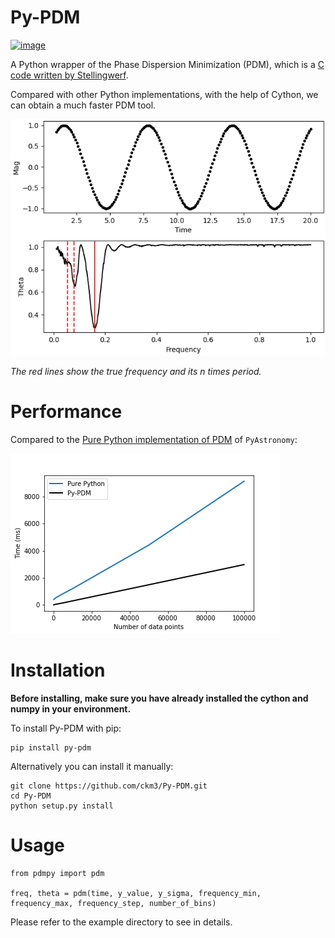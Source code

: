 # Py-PDM

[![image](http://img.shields.io/pypi/v/Py-PDM.svg)](https://pypi.python.org/pypi/Py-PDM/)

A Python wrapper of the Phase Dispersion Minimization (PDM), which is a [C code written by Stellingwerf](https://www.stellingwerf.com/rfs-bin/index.cgi?action=PageView&id=34).

Compared with other Python implementations, with the help of Cython, we can obtain a much faster PDM tool.

![Example result](/examples/Py-PDM-example.png)

*The red lines show the true frequency and its n times period.*

# Performance
Compared to the [Pure Python implementation of PDM](https://pyastronomy.readthedocs.io/en/latest/pyTimingDoc/pyPDMDoc/pdm.html) of ``PyAstronomy``:

![Comparison result](/examples/Comparison.png)

# Installation
**Before installing, make sure you have already installed the cython and numpy in your environment.**

To install Py-PDM with pip:

```
pip install py-pdm
```

Alternatively you can install it manually:
```
git clone https://github.com/ckm3/Py-PDM.git
cd Py-PDM
python setup.py install
```

# Usage
```python3
from pdmpy import pdm

freq, theta = pdm(time, y_value, y_sigma, frequency_min, frequency_max, frequency_step, number_of_bins)
```
Please refer to the example directory to see in details.
